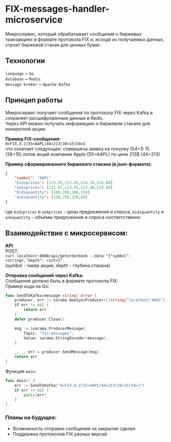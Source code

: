 # FIX-messages-handler-microservice

Микросервис, который обрабатывает сообщения о биржевых транзакциях в формате протокола FIX и, исходя из получаемых данных, строит биржевой стакан для ценных бумаг.  

## Технологии
`language` ~ `Go`  
`database` ~ `Redis`  
`message broker` ~ `Apache Kafka`

## Принцип работы
Микросервис получает сообщения по протоколу FIX через Kafka и сохраняет расшифрованные данные в Redis.  
Через API можно получать информацию о биржевом стакане для конкретной акции.  
  
**Пример FIX-сообщения:**  
`8=FIX.4.2|55=AAPL|44=213|38=15|54=1`  
что означает следующее: совершена заявка на покупку (54=1) 15 (38=15) лотов акций компании Apple (55=AAPL) по цене 213$ (44=213)  
  
**Пример сформированного биржевого стакана (в json-формате):**
```json
{
    "symbol": "AAPL"  
    "bidsprices": [213.45,213.85,214.34,214.80]  
    "asksprices": [212.67,213.05,213.40,214.80]  
    "bidsquantity": [100,200,300,150]  
    "asksquantity": [130,250,220,80] 
} 
```
где `bidsprices` и `askprices` - цены предложения и спроса, `bidsquantity` и `askquantity` - объёмы предложения и спроса соответственно  


## Взаимодействие с микросервисом:

**API**  
POST:  
`curl localhost:8080/api/getorderbook --data "{"symbol": <string>,"depth": <int>}"`  
(symbol - тикер акции, depth - глубина стакана)
  
**Отправка сообщений через Kafka:**  
Сообщение должно быть в формате протокола FIX.  
Пример кода на Go:  
```go
func SendToKafka(message string) error {
	producer, err := sarama.NewSyncProducer([]string{"localhost:9092"}, nil)
	if err != nil {
		return err
	}
	defer producer.Close()

	msg := &sarama.ProducerMessage{
		Topic: "fix-messages",
		Value: sarama.StringEncoder(message),
	}

	_, _, err = producer.SendMessage(msg)
	return err
}
```
Функция `main`:
```go
func main() {
	err := SendToKafka("8=FIX.4.2|55=AAPL|44=213|38=15|54=1")
	if err != nil {
		panic(err)
	}
}
```

### Планы на будущее:
- Возможность отправки сообщения на закрытие сделки
- Поддержка протоколов FIX разных версий